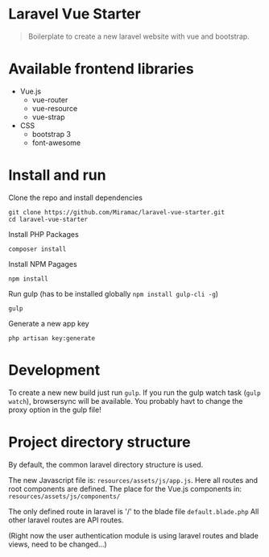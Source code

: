 # Laravel Vue Starter
> Boilerplate to create a new laravel website with vue and bootstrap.

# Available frontend libraries
* Vue.js
  * vue-router
  * vue-resource
  * vue-strap
* CSS
  * bootstrap 3
  * font-awesome

# Install and run
Clone the repo and install dependencies
````ssh
git clone https://github.com/Miramac/laravel-vue-starter.git
cd laravel-vue-starter
````
Install PHP Packages
````ssh
composer install
````
Install NPM Pagages
````ssh
npm install
````
Run gulp (has to be installed globally ``npm install gulp-cli -g``)
````ssh
gulp
````
Generate a new app key
````ssh
php artisan key:generate
````
# Development
To create a new new build just run ``gulp``.
If you run the gulp watch task (``gulp watch``), browsersync will be available. You probably havt to change the proxy option in the gulp file!

# Project directory structure
By default, the common laravel directory structure is used. 

The new Javascript file is:  ``resources/assets/js/app.js``. Here all routes and root components are defined. 
The place for the Vue.js components in: ``resources/assets/js/components/``

The only defined route in laravel is '/' to the blade file ``default.blade.php`` All other laravel routes are API routes.

(Right now the user authentication module is using laravel routes and blade views, need to be changed...)
